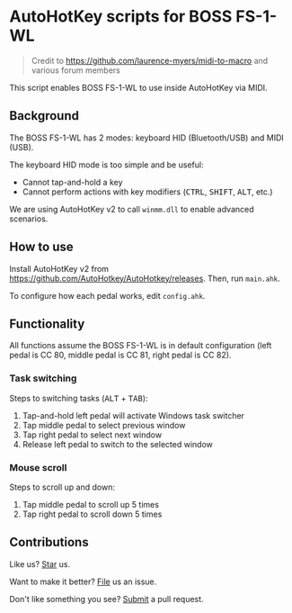 # AutoHotKey scripts for BOSS FS-1-WL

> Credit to https://github.com/laurence-myers/midi-to-macro and various forum members

This script enables BOSS FS-1-WL to use inside AutoHotKey via MIDI.

## Background

The BOSS FS-1-WL has 2 modes: keyboard HID (Bluetooth/USB) and MIDI (USB).

The keyboard HID mode is too simple and be useful:

- Cannot tap-and-hold a key
- Cannot perform actions with key modifiers (<kbd>CTRL</kbd>, <kbd>SHIFT</kbd>, <kbd>ALT</kbd>, etc.)

We are using AutoHotKey v2 to call `winmm.dll` to enable advanced scenarios.

## How to use

Install AutoHotKey v2 from https://github.com/AutoHotkey/AutoHotkey/releases. Then, run `main.ahk`.

To configure how each pedal works, edit `config.ahk`.

## Functionality

All functions assume the BOSS FS-1-WL is in default configuration (left pedal is CC 80, middle pedal is CC 81, right pedal is CC 82).

### Task switching

Steps to switching tasks (<kbd>ALT</kbd> + <kbd>TAB</kbd>):

1. Tap-and-hold left pedal will activate Windows task switcher
1. Tap middle pedal to select previous window
1. Tap right pedal to select next window
1. Release left pedal to switch to the selected window

### Mouse scroll

Steps to scroll up and down:

1. Tap middle pedal to scroll up 5 times
1. Tap right pedal to scroll down 5 times

## Contributions

Like us? [Star](https://github.com/compulim/autohotkey-boss-fs-1-wl/stargazers) us.

Want to make it better? [File](https://github.com/compulim/autohotkey-boss-fs-1-wl/issues) us an issue.

Don't like something you see? [Submit](https://github.com/compulim/autohotkey-boss-fs-1-wl/pulls) a pull request.

